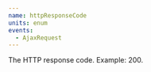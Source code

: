 ```yaml
---
name: httpResponseCode
units: enum
events:
  - AjaxRequest
---
```


The HTTP response code. Example: 200.